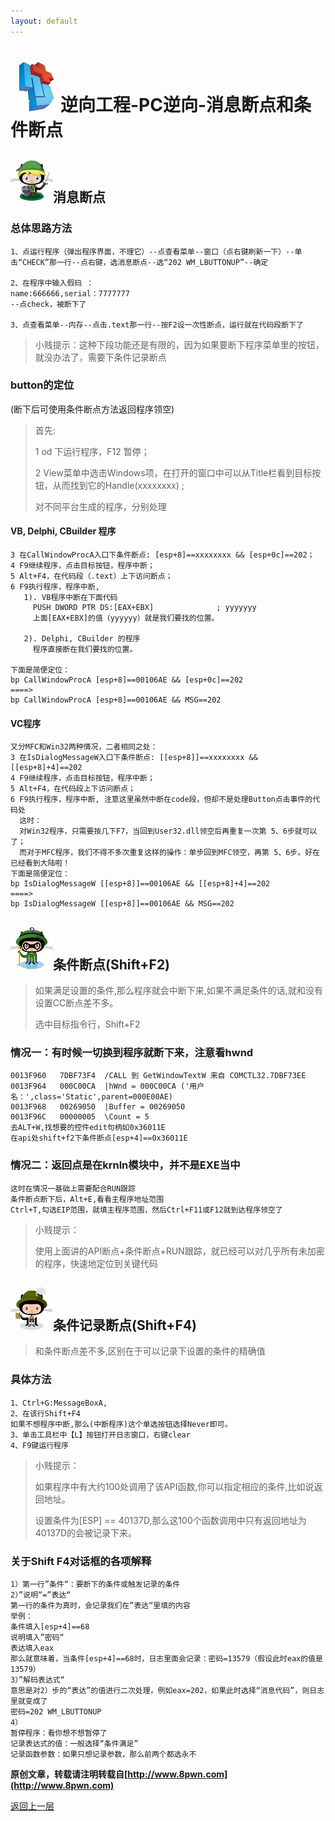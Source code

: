 ```yaml
---
layout: default
---
```

# ![](../img/hj.jpg)逆向工程-PC逆向-消息断点和条件断点

## ![](../img/github18.png)消息断点
### 总体思路方法
```
1、点运行程序（弹出程序界面，不理它）--点查看菜单--窗口（点右键刷新一下）--单击“CHECK”那一行--点右键，选消息断点--选“202 WM_LBUTTONUP”--确定

2、在程序中输入假码 ：
name:666666,serial：7777777
--点check，被断下了

3、点查看菜单--内存--点击.text那一行--按F2设一次性断点，运行就在代码段断下了
```
>小贱提示：这种下段功能还是有限的，因为如果要断下程序菜单里的按钮，就没办法了，需要下条件记录断点

### button的定位
(断下后可使用条件断点方法返回程序领空)
>首先:
>
>1 od 下运行程序，F12 暂停；
>
>2 View菜单中选击Windows项，在打开的窗口中可以从Title栏看到目标按钮，从而找到它的Handle(xxxxxxxx) ;
>
>对不同平台生成的程序，分别处理

#### VB, Delphi, CBuilder 程序
```
3 在CallWindowProcA入口下条件断点: [esp+8]==xxxxxxxx && [esp+0c]==202；
4 F9继续程序，点击目标按钮，程序中断；
5 Alt+F4，在代码段（.text）上下访问断点；
6 F9执行程序，程序中断,
   1). VB程序中断在下面代码
     PUSH DWORD PTR DS:[EAX+EBX]              ; yyyyyyy
     上面[EAX+EBX]的值（yyyyyy）就是我们要找的位置。

   2). Delphi, CBuilder 的程序
     程序直接断在我们要找的位置。

下面是简便定位：
bp CallWindowProcA [esp+8]==00106AE && [esp+0c]==202
====>
bp CallWindowProcA [esp+8]==00106AE && MSG==202
```
#### VC程序
```
又分MFC和Win32两种情况，二者相同之处：
3 在IsDialogMessageW入口下条件断点: [[esp+8]]==xxxxxxxx && [[esp+8]+4]==202
4 F9继续程序，点击目标按钮，程序中断；
5 Alt+F4，在代码段上下访问断点；
6 F9执行程序，程序中断, 注意这里虽然中断在code段，但却不是处理Button点击事件的代码处
  这时：
  对Win32程序，只需要按几下F7，当回到User32.dll领空后再重复一次第 5、6步就可以了；
  而对于MFC程序，我们不得不多次重复这样的操作：单步回到MFC领空，再第 5、6步。好在已经看到大陆啦！
下面是简便定位：
bp IsDialogMessageW [[esp+8]]==00106AE && [[esp+8]+4]==202
====>
bp IsDialogMessageW [[esp+8]]==00106AE && MSG==202
```
## ![](../img/github19.png)条件断点(Shift+F2)
>如果满足设置的条件,那么程序就会中断下来,如果不满足条件的话,就和没有设置CC断点差不多。
>
>选中目标指令行，Shift+F2

### 情况一：有时候一切换到程序就断下来，注意看hwnd
```
0013F960   7DBF73F4  /CALL 到 GetWindowTextW 来自 COMCTL32.7DBF73EE
0013F964   000C00CA  |hWnd = 000C00CA ('用户名：',class='Static',parent=000E00AE)
0013F968   00269050  |Buffer = 00269050
0013F96C   00000005  \Count = 5
去ALT+W,找想要的控件edit句柄如0x36011E
在api处shift+f2下条件断点[esp+4]==0x36011E
```
### 情况二：返回点是在krnln模块中，并不是EXE当中
```
这时在情况一基础上需要配合RUN跟踪
条件断点断下后，Alt+E,看看主程序地址范围
Ctrl+T,勾选EIP范围，就填主程序范围，然后Ctrl+F11或F12就到达程序领空了
```
>小贱提示：
>
>使用上面讲的API断点+条件断点+RUN跟踪，就已经可以对几乎所有未加密的程序，快速地定位到关键代码


## ![](../img/github20.png)条件记录断点(Shift+F4)
>和条件断点差不多,区别在于可以记录下设置的条件的精确值

### 具体方法
```
1、Ctrl+G:MessageBoxA,
2、在该行Shift+F4
如果不想程序中断,那么(中断程序)这个单选按钮选择Never即可。
3、单击工具栏中【L】按钮打开日志窗口，右键clear
4、F9键运行程序
```
>小贱提示：
>
>如果程序中有大约100处调用了该API函数,你可以指定相应的条件,比如说返回地址。
>
>设置条件为[ESP] == 40137D,那么这100个函数调用中只有返回地址为40137D的会被记录下来。

### 关于Shift F4对话框的各项解释
```
1）第一行”条件“：要断下的条件或触发记录的条件
2）”说明“=”表达“
第一行的条件为真时，会记录我们在”表达“里填的内容
举例：
条件填入[esp+4]==68
说明填入”密码“
表达填入eax
那么就意味着，当条件[esp+4]==68时，日志里面会记录：密码=13579（假设此时eax的值是13579）
3）”解码表达式“
意思是对2）步的“表达”的值进行二次处理，例如eax=202，如果此时选择“消息代码”，则日志里就变成了
密码=202 WM_LBUTTONUP
4）
暂停程序：看你想不想暂停了
记录表达式的值：一般选择“条件满足”
记录函数参数：如果只想记录参数，那么前两个都选永不
```





__原创文章，转载请注明转载自[http://www.8pwn.com](http://www.8pwn.com)__

[返回上一层](./reverse)
